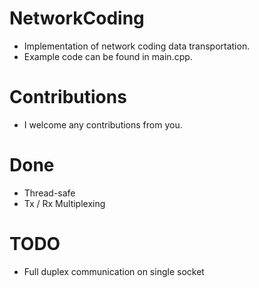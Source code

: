 # NetworkCoding
  - Implementation of network coding data transportation.
  - Example code can be found in main.cpp.

# Contributions
  - I welcome any contributions from you.

# Done
  - Thread-safe
  - Tx / Rx Multiplexing
# TODO
  - Full duplex communication on single socket
